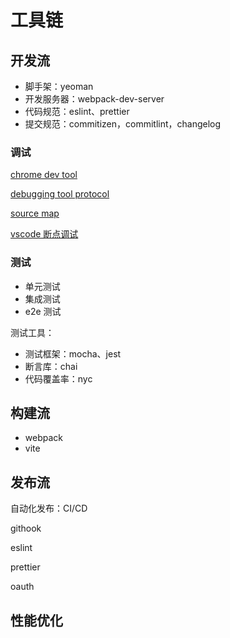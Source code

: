 # 工具链

## 开发流

- 脚手架：yeoman
- 开发服务器：webpack-dev-server
- 代码规范：eslint、prettier
- 提交规范：commitizen，commitlint，changelog

### 调试

[chrome dev tool](https://developer.chrome.com/docs/devtools/javascript/)

[debugging tool protocol](https://chromedevtools.github.io/devtools-protocol/)

[source map](https://sourcemaps.info/spec.html)

[vscode 断点调试](https://code.visualstudio.com/docs/editor/debugging)

### 测试

- 单元测试
- 集成测试
- e2e 测试

测试工具：

- 测试框架：mocha、jest
- 断言库：chai
- 代码覆盖率：nyc

## 构建流

- webpack
- vite

## 发布流

自动化发布：CI/CD

githook

eslint

prettier

oauth

## 性能优化
